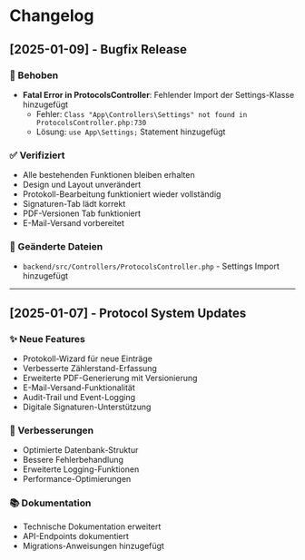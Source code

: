 # Changelog

## [2025-01-09] - Bugfix Release

### 🐛 Behoben
- **Fatal Error in ProtocolsController**: Fehlender Import der Settings-Klasse hinzugefügt
  - Fehler: `Class "App\Controllers\Settings" not found in ProtocolsController.php:730`
  - Lösung: `use App\Settings;` Statement hinzugefügt

### ✅ Verifiziert
- Alle bestehenden Funktionen bleiben erhalten
- Design und Layout unverändert
- Protokoll-Bearbeitung funktioniert wieder vollständig
- Signaturen-Tab lädt korrekt
- PDF-Versionen Tab funktioniert
- E-Mail-Versand vorbereitet

### 📝 Geänderte Dateien
- `backend/src/Controllers/ProtocolsController.php` - Settings Import hinzugefügt

---

## [2025-01-07] - Protocol System Updates

### ✨ Neue Features
- Protokoll-Wizard für neue Einträge
- Verbesserte Zählerstand-Erfassung
- Erweiterte PDF-Generierung mit Versionierung
- E-Mail-Versand-Funktionalität
- Audit-Trail und Event-Logging
- Digitale Signaturen-Unterstützung

### 🔧 Verbesserungen
- Optimierte Datenbank-Struktur
- Bessere Fehlerbehandlung
- Erweiterte Logging-Funktionen
- Performance-Optimierungen

### 📚 Dokumentation
- Technische Dokumentation erweitert
- API-Endpoints dokumentiert
- Migrations-Anweisungen hinzugefügt
